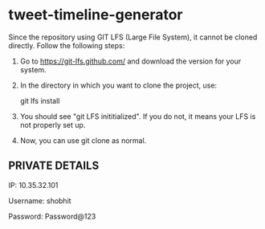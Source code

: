# tweet-timeline-generator

Since the repository using GIT LFS (Large File System), it cannot be cloned directly.
Follow the following steps:
1. Go to https://git-lfs.github.com/ and download the version for your system.
2. In the directory in which you want to clone the project, use:

	git lfs install

3. You should see "git LFS inititialized". If you do not, it means your LFS is not properly set up.
4. Now, you can use git clone as normal.

## PRIVATE DETAILS ##
IP: 10.35.32.101

Username: shobhit

Password: Password@123

